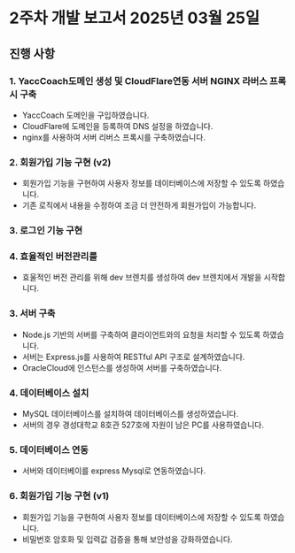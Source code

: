 # 2주차 개발 보고서 2025년 03월 25일

## 진행 사항

### 1. YaccCoach도메인 생성 및 CloudFlare연동 서버 NGINX 라버스 프록시 구축
- YaccCoach 도메인을 구입하였습니다.
- CloudFlare에 도메인을 등록하여 DNS 설정을 하였습니다.
- nginx를 사용하여 서버 리버스 프록시를 구축하였습니다. 

### 2. 회원가입 기능 구현 (v2)
- 회원가입 기능을 구현하여 사용자 정보를 데이터베이스에 저장할 수 있도록 하였습니다.
- 기존 로직에서 내용을 수정하여 조금 더 안전하게 회원가입이 가능합니다.

### 3. 로그인 기능 구현 


### 4. 효율적인 버전관리를 
- 효울적인 버전 관리를 위해 dev 브렌치를 생성하여 dev 브렌치에서 개발을 시작합니다.












### 3. 서버 구축
- Node.js 기반의 서버를 구축하여 클라이언트와의 요청을 처리할 수 있도록 하였습니다.
- 서버는 Express.js를 사용하여 RESTful API 구조로 설계하였습니다.
- OracleCloud에 인스턴스를 생성하여 서버를 구축하였습니다.

### 4. 데이터베이스 설치
- MySQL 데이터베이스를 설치하여 데이터베이스를 생성하였습니다.
- 서버의 경우 경성대학교 8호관 527호에 자원이 남은 PC를 사용하였습니다.

### 5. 데이터베이스 연동
- 서버와 데이터베이를 express Mysql로 연동하였습니다.

### 6. 회원가입 기능 구현 (v1)
- 회원가입 기능을 구현하여 사용자 정보를 데이터베이스에 저장할 수 있도록 하였습니다.
- 비밀번호 암호화 및 입력값 검증을 통해 보안성을 강화하였습니다.
